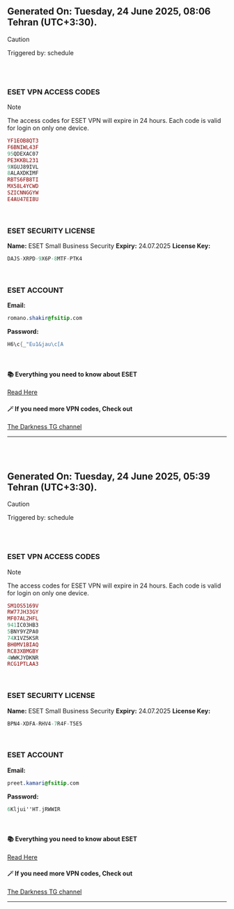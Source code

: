 ## Generated On: Tuesday, 24 June 2025, 08:06 Tehran (UTC+3:30).

> [!CAUTION]
> Triggered by: schedule

<br><br>

### ESET VPN ACCESS CODES

> [!NOTE]
> The access codes for ESET VPN will expire in 24 hours.
> Each code is valid for login on only one device.

```ruby
YF1EOB8QT3
F6BNIWL43F
95QDEXAC07
PE3KKBL231
9XGUJ89IVL
8ALAXDKIMF
RBTS6FB8TI
MX58L4YCWD
SZICNNGGYW
E4AU47EI8U
```

<br>

### ESET SECURITY LICENSE

**Name:** ESET Small Business Security
**Expiry:** 24.07.2025
**License Key:**

```POV-Ray SDL
DAJS-XRPD-9X6P-8MTF-PTK4
```

<br>

### ESET ACCOUNT

**Email:**

```CSS
romano.shakir@fsitip.com
```

**Password:**

```POV-Ray SDL
H6\c{_"Eu1&jau\c[A
```

<br>

#### 📚 Everything you need to know about ESET

[Read Here](https://t.me/F_NiREvil/2113)

#### 🪄 If you need more VPN codes, Check out

[The Darkness TG channel](https://t.me/Eset_key_trial)

---

<br><br>

## Generated On: Tuesday, 24 June 2025, 05:39 Tehran (UTC+3:30).

> [!CAUTION]
> Triggered by: schedule

<br><br>

### ESET VPN ACCESS CODES

> [!NOTE]
> The access codes for ESET VPN will expire in 24 hours.
> Each code is valid for login on only one device.

```ruby
SM1OS5169V
RW77JH33GY
MF07ALZHFL
941IC03HB3
5BNY9YZPA0
74X1VZ5KSR
BH0MV1BIAQ
RC83XBMGBY
4WWKJYDKNR
RCG1PTLAA3
```

<br>

### ESET SECURITY LICENSE

**Name:** ESET Small Business Security
**Expiry:** 24.07.2025
**License Key:**

```POV-Ray SDL
BPN4-XDFA-RHV4-7R4F-T5E5
```

<br>

### ESET ACCOUNT

**Email:**

```CSS
preet.kamari@fsitip.com
```

**Password:**

```POV-Ray SDL
6Kljui''HT.jRWWIR
```

<br>

#### 📚 Everything you need to know about ESET

[Read Here](https://t.me/F_NiREvil/2113)

#### 🪄 If you need more VPN codes, Check out

[The Darkness TG channel](https://t.me/Eset_key_trial)

---

<br><br>

